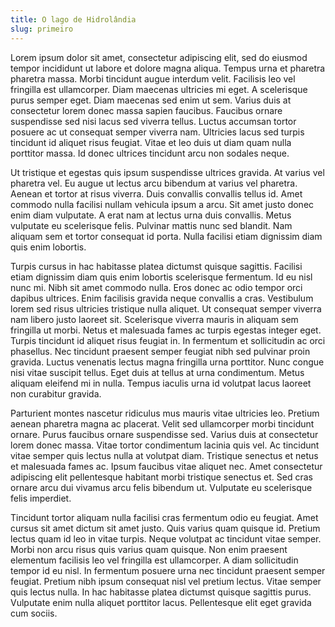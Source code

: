```yaml
---
title: O lago de Hidrolândia
slug: primeiro
---
```

Lorem ipsum dolor sit amet, consectetur adipiscing elit, sed do eiusmod tempor incididunt ut labore et dolore magna aliqua. Tempus urna et pharetra pharetra massa. Morbi tincidunt augue interdum velit. Facilisis leo vel fringilla est ullamcorper. Diam maecenas ultricies mi eget. A scelerisque purus semper eget. Diam maecenas sed enim ut sem. Varius duis at consectetur lorem donec massa sapien faucibus. Faucibus ornare suspendisse sed nisi lacus sed viverra tellus. Luctus accumsan tortor posuere ac ut consequat semper viverra nam. Ultricies lacus sed turpis tincidunt id aliquet risus feugiat. Vitae et leo duis ut diam quam nulla porttitor massa. Id donec ultrices tincidunt arcu non sodales neque.

Ut tristique et egestas quis ipsum suspendisse ultrices gravida. At varius vel pharetra vel. Eu augue ut lectus arcu bibendum at varius vel pharetra. Aenean et tortor at risus viverra. Duis convallis convallis tellus id. Amet commodo nulla facilisi nullam vehicula ipsum a arcu. Sit amet justo donec enim diam vulputate. A erat nam at lectus urna duis convallis. Metus vulputate eu scelerisque felis. Pulvinar mattis nunc sed blandit. Nam aliquam sem et tortor consequat id porta. Nulla facilisi etiam dignissim diam quis enim lobortis.

Turpis cursus in hac habitasse platea dictumst quisque sagittis. Facilisi etiam dignissim diam quis enim lobortis scelerisque fermentum. Id eu nisl nunc mi. Nibh sit amet commodo nulla. Eros donec ac odio tempor orci dapibus ultrices. Enim facilisis gravida neque convallis a cras. Vestibulum lorem sed risus ultricies tristique nulla aliquet. Ut consequat semper viverra nam libero justo laoreet sit. Scelerisque viverra mauris in aliquam sem fringilla ut morbi. Netus et malesuada fames ac turpis egestas integer eget. Turpis tincidunt id aliquet risus feugiat in. In fermentum et sollicitudin ac orci phasellus. Nec tincidunt praesent semper feugiat nibh sed pulvinar proin gravida. Luctus venenatis lectus magna fringilla urna porttitor. Nunc congue nisi vitae suscipit tellus. Eget duis at tellus at urna condimentum. Metus aliquam eleifend mi in nulla. Tempus iaculis urna id volutpat lacus laoreet non curabitur gravida.

Parturient montes nascetur ridiculus mus mauris vitae ultricies leo. Pretium aenean pharetra magna ac placerat. Velit sed ullamcorper morbi tincidunt ornare. Purus faucibus ornare suspendisse sed. Varius duis at consectetur lorem donec massa. Vitae tortor condimentum lacinia quis vel. Ac tincidunt vitae semper quis lectus nulla at volutpat diam. Tristique senectus et netus et malesuada fames ac. Ipsum faucibus vitae aliquet nec. Amet consectetur adipiscing elit pellentesque habitant morbi tristique senectus et. Sed cras ornare arcu dui vivamus arcu felis bibendum ut. Vulputate eu scelerisque felis imperdiet.

Tincidunt tortor aliquam nulla facilisi cras fermentum odio eu feugiat. Amet cursus sit amet dictum sit amet justo. Quis varius quam quisque id. Pretium lectus quam id leo in vitae turpis. Neque volutpat ac tincidunt vitae semper. Morbi non arcu risus quis varius quam quisque. Non enim praesent elementum facilisis leo vel fringilla est ullamcorper. A diam sollicitudin tempor id eu nisl. In fermentum posuere urna nec tincidunt praesent semper feugiat. Pretium nibh ipsum consequat nisl vel pretium lectus. Vitae semper quis lectus nulla. In hac habitasse platea dictumst quisque sagittis purus. Vulputate enim nulla aliquet porttitor lacus. Pellentesque elit eget gravida cum sociis.